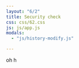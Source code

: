 ```yaml
---
layout: "6/2"
title: Security check
css: css/62.css
js: js/app.js
modals:
  - "js/history-modify.js"

---
```


oh h

